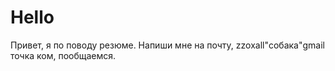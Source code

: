 # Hello

Привет, я по поводу резюме. Напиши мне на почту, zzoxall"собака"gmail точка ком, пообщаемся.

